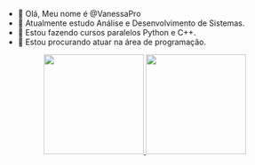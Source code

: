 - 👋 Olá, Meu nome é @VanessaPro
- 👀 Atualmente estudo Análise e Desenvolvimento de Sistemas.
- 🌱 Estou fazendo cursos paralelos Python e C++.
- 💞️ Estou procurando atuar na área de programação.




<div align="center">
  <a href="https://github.com/VanessaPro">
  <img height="180em" src="https://github-readme-stats.vercel.app/api?username=VanessaPro&show_icons=true&theme=dracula&include_all_commits=true&count_private=true"/>
  <img height="180em" src="https://github-readme-stats.vercel.app/api/top-langs/?username=VanessaPro&layout=compact&langs_count=7&theme=dracula"/>
</div>
